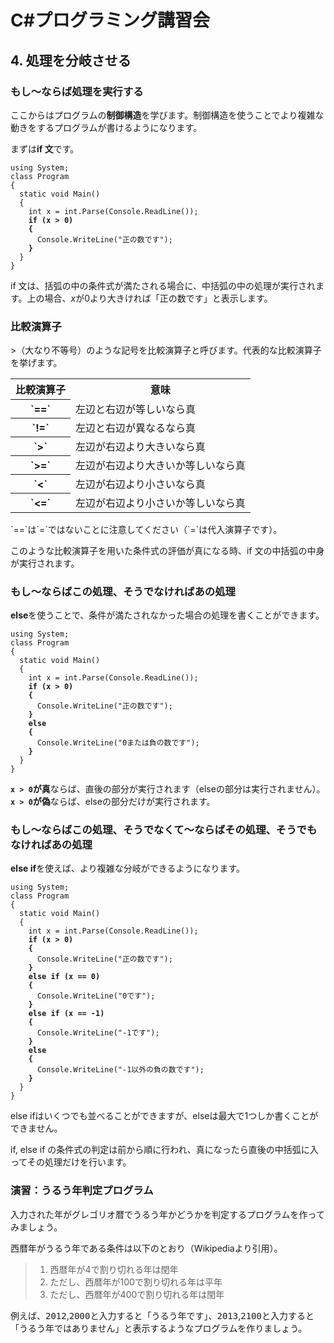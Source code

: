 # C#プログラミング講習会

## 4. 処理を分岐させる

### もし〜ならば処理を実行する

ここからはプログラムの**制御構造**を学びます。制御構造を使うことでより複雑な動きをするプログラムが書けるようになります。

まずは**if 文**です。

<pre class="code"><code>using System;
class Program
{
  static void Main()
  {
    int x = int.Parse(Console.ReadLine());
    <strong>if (x &gt; 0)</strong>
    <strong>{</strong>
      Console.WriteLine("正の数です");
    <strong>}</strong>
  }
}
</code></pre>

if 文は、括弧の中の条件式が満たされる場合に、中括弧の中の処理が実行されます。上の場合、<var>x</var>が0より大きければ「正の数です」と表示します。

### 比較演算子

&gt;（大なり不等号）のような記号を比較演算子と呼びます。代表的な比較演算子を挙げます。
<table><tr><th>比較演算子</th><th>意味</th></tr><tr><th>`==`</th><td>左辺と右辺が等しいなら真</td></tr><tr><th>`!=`</th><td>左辺と右辺が異なるなら真</td></tr><tr><th>`&gt;`</th><td>左辺が右辺より大きいなら真</td></tr><tr><th>`&gt;=`</th><td>左辺が右辺より大きいか等しいなら真</td></tr><tr><th>`&lt;`</th><td>左辺が右辺より小さいなら真</td></tr><tr><th>`&lt;=`</th><td>左辺が右辺より小さいか等しいなら真</td></tr></table>
`==`は`=`ではないことに注意してください（`=`は代入演算子です）。

このような比較演算子を用いた条件式の評価が真になる時、if 文の中括弧の中身が実行されます。

### もし〜ならばこの処理、そうでなければあの処理

**else**を使うことで、条件が満たされなかった場合の処理を書くことができます。

<pre class="code"><code>using System;
class Program
{
  static void Main()
  {
    int x = int.Parse(Console.ReadLine());
    <strong>if (x > 0)</strong>
    <strong>{</strong>
      Console.WriteLine("正の数です");
    <strong>}</strong>
    <strong>else</strong>
    <strong>{</strong>
      Console.WriteLine("0または負の数です");
    <strong>}</strong>
  }
}
</code></pre>

**`x > 0`が真**ならば、直後の部分が実行されます（elseの部分は実行されません）。**`x > 0`が偽**ならば、elseの部分だけが実行されます。

### もし〜ならばこの処理、そうでなくて〜ならばその処理、そうでもなければあの処理

**else if**を使えば、より複雑な分岐ができるようになります。

<pre class="code"><code>using System;
class Program
{
  static void Main()
  {
    int x = int.Parse(Console.ReadLine());
    <strong>if (x > 0)</strong>
    <strong>{</strong>
      Console.WriteLine("正の数です");
    <strong>}</strong>
    <strong>else if (x == 0)</strong>
    <strong>{</strong>
      Console.WriteLine("0です");
    <strong>}</strong>
    <strong>else if (x == -1)</strong>
    <strong>{</strong>
      Console.WriteLine("-1です");
    <strong>}</strong>
    <strong>else</strong>
    <strong>{</strong>
      Console.WriteLine("-1以外の負の数です");
    <strong>}</strong>
  }
}
</code></pre>

else ifはいくつでも並べることができますが、elseは最大で1つしか書くことができません。

if, else if の条件式の判定は前から順に行われ、真になったら直後の中括弧に入ってその処理だけを行います。

### 演習：うるう年判定プログラム

入力された年がグレゴリオ暦でうるう年かどうかを判定するプログラムを作ってみましょう。

西暦年がうるう年である条件は以下のとおり（Wikipediaより引用）。
<blockquote><ol><li>西暦年が4で割り切れる年は閏年</li><li>ただし、西暦年が100で割り切れる年は平年</li><li>ただし、西暦年が400で割り切れる年は閏年</li></ol></blockquote>
例えば、<kbd>2012</kbd>,<kbd>2000</kbd>と入力すると「うるう年です」、<kbd>2013</kbd>,<kbd>2100</kbd>と入力すると「うるう年ではありません」と表示するようなプログラムを作りましょう。
